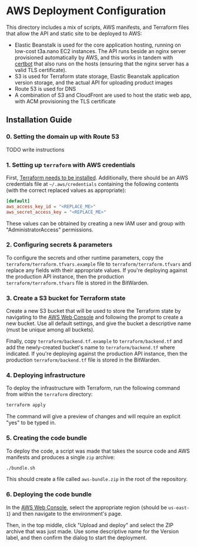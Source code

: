# AWS Deployment Configuration

This directory includes a mix of scripts, AWS manifests, and Terraform files that allow the API and static site to be deployed to AWS:

- Elastic Beanstalk is used for the core application hosting, running on low-cost t3a.nano EC2 instances. The API runs beside an nginx server provisioned automatically by AWS, and this works in tandem with [certbot](https://certbot.eff.org/) that also runs on the hosts (ensuring that the nginx server has a valid TLS certificate).
- S3 is used for Terraform state storage, Elastic Beanstalk application version storage, and the actual API for uploading product images
- Route 53 is used for DNS
- A combination of S3 and CloudFront are used to host the static web app, with ACM provisioning the TLS certificate

## Installation Guide

### 0. Setting the domain up with Route 53

TODO write instructions

### 1. Setting up `terraform` with AWS credentials

First, [Terraform needs to be installed](https://learn.hashicorp.com/tutorials/terraform/install-cli). Additionally, there should be an AWS credentials file at `~/.aws/credentials` containing the following contents (with the correct replaced values as appropriate):

```toml
[default]
aws_access_key_id = "<REPLACE_ME>"
aws_secret_access_key = "<REPLACE_ME>"
```

These values can be obtained by creating a new IAM user and group with "AdministratorAccess" permissions.

### 2. Configuring secrets & parameters

To configure the secrets and other runtime parameters, copy the `terraform/terraform.tfvars.example` file to `terraform/terraform.tfvars` and replace any fields with their appropriate values. If you're deploying against the production API instance, then the production `terraform/terraform.tfvars` file is stored in the BitWarden.

### 3. Create a S3 bucket for Terraform state

Create a new S3 bucket that will be used to store the Terraform state by navigating to the [AWS Web Console](https://s3.console.aws.amazon.com/s3/home) and following the prompt to create a new bucket. Use all default settings, and give the bucket a descriptive name (must be unique among all buckets).

Finally, copy `terraform/backend.tf.example` to `terraform/backend.tf` and add the newly-created bucket's name to `terraform/backend.tf` where indicated. If you're deploying against the production API instance, then the production `terraform/backend.tf` file is stored in the BitWarden.

### 4. Deploying infrastructure

To deploy the infrastructure with Terraform, run the following command from within the `terraform` directory:

```sh
terraform apply
```

The command will give a preview of changes and will require an explicit "yes" to be typed in.

### 5. Creating the code bundle

To deploy the code, a script was made that takes the source code and AWS manifests and produces a single `zip` archive:

```sh
./bundle.sh
```

This should create a file called `aws-bundle.zip` in the root of the repository.

### 6. Deploying the code bundle

In the [AWS Web Console](https://console.aws.amazon.com/elasticbeanstalk/home), select the appropriate region (should be `us-east-1`) and then navigate to the environment's page.

Then, in the top middle, click "Upload and deploy" and select the ZIP archive that was just made. Use some descriptive name for the Version label, and then confirm the dialog to start the deployment.

